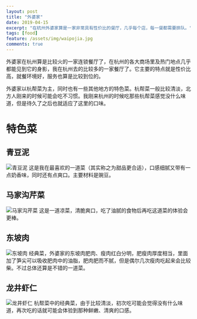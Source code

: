 ```yaml
---
layout: post
title: "外婆家"
date: 2019-04-15
excerpt: "在杭州外婆家算是一家非常具有性价比的餐厅，几乎每个店，每一餐都需要排队。"
tags: [food]
feature: /assets/img/waipojia.jpg
comments: true
---
```


外婆家在杭州算是比较火的一家连锁餐厅了，在杭州的各大商场里及热门地点几乎都能见到它的身影，我在杭州去的比较多的一家餐厅了。它主要的特点就是性价比高，就餐环境好，服务也算是比较到位的。

外婆家以杭帮菜为主，同时也有一些其他地方的特色菜。杭帮菜一般比较清淡，北方人刚来的时候可能会吃不习惯。我刚来杭州的时候吃那些杭帮菜感觉没什么味道，但是待久了之后也就适应了这里的口味。

# 特色菜

## 青豆泥
![青豆泥]({{site.url}}/assets/img/qindouni2.jpg)
这是我在最喜欢的一道菜（其实称之为甜品更合适），口感细腻又带有一点奶香味，同时还有点爽口。主要材料是豌豆。

## 马家沟芹菜
![马家沟芹菜]({{site.url}}/assets/img/majiagou.jpg)
这是一道凉菜，清脆爽口，吃了油腻的食物后再吃这道菜的体验会更棒。

## 东坡肉
![东坡肉]({{site.url}}/assets/img/dongporou.jpg)
经典菜，外婆家的东坡肉肥肉、瘦肉红白分明，肥瘦肉厚度相当，里面加了笋尖可以吸收肥肉中的油脂，肥肉肥而不腻，但是偶尔几次瘦肉吃起来会比较柴。不过总体还算是不错的一道菜。

## 龙井虾仁
![龙井虾仁]({{site.url}}/assets/img/longjin.jpg)
杭帮菜中的经典菜，由于比较清淡，初次吃可能会觉得没有什么味道，再次吃的话就可能会体验到那种鲜嫩、清爽的口感。
